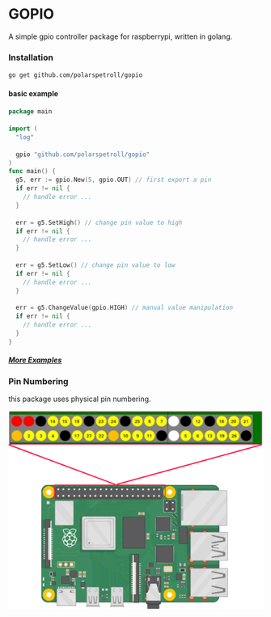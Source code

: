 # GOPIO
A simple gpio controller package for raspberrypi, written in golang.

### Installation

```bash
go get github.com/polarspetroll/gopio
```

#### basic example

```go
package main

import (
  "log"

  gpio "github.com/polarspetroll/gopio"
)
func main() {
  g5, err := gpio.New(5, gpio.OUT) // first export a pin
  if err != nil {
    // handle error ...
  }

  err = g5.SetHigh() // change pin value to high
  if err != nil {
    // handle error ...
  }

  err = g5.SetLow() // change pin value to low  
  if err != nil {
    // handle error ...
  }

  err = g5.ChangeValue(gpio.HIGH) // manual value manipulation
  if err != nil {
    // handle error ...
  }
}
```

##### [More Examples](https://github.com/polarspetroll/gopio/tree/main/examples)

### Pin Numbering
this package uses physical pin numbering.

![](gpio_map.jpeg)
